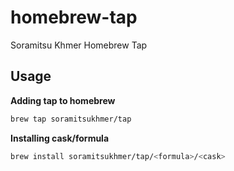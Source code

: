 # homebrew-tap
Soramitsu Khmer Homebrew Tap

## Usage

**Adding tap to homebrew**

```sh
brew tap soramitsukhmer/tap
```

**Installing cask/formula**

```sh
brew install soramitsukhmer/tap/<formula>/<cask>
```
